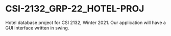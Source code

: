 # CSI-2132_GRP-22_HOTEL-PROJ
Hotel database project for CSI 2132, Winter 2021.
Our application will have a GUI interface written in swing.
